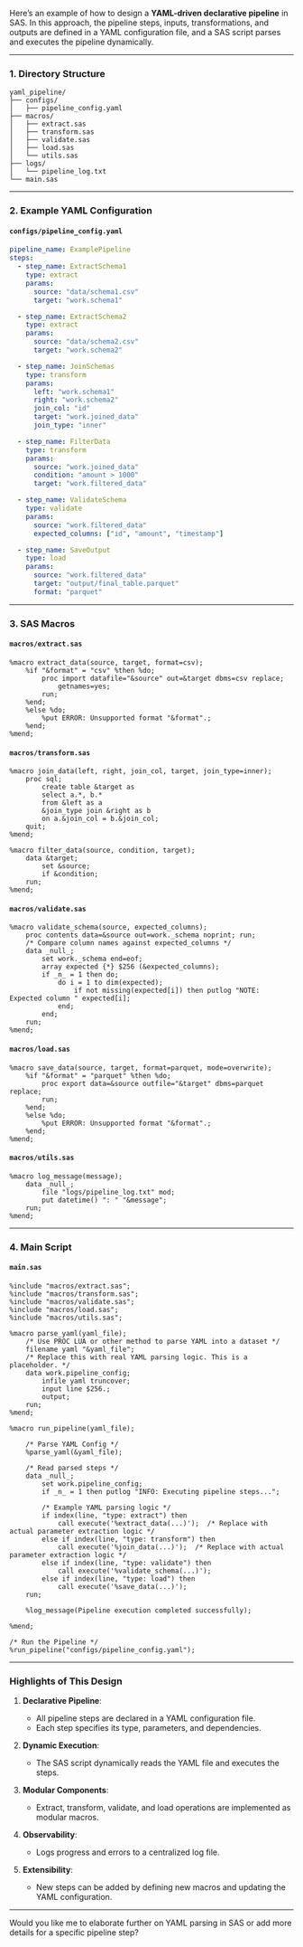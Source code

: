Here’s an example of how to design a **YAML-driven declarative pipeline** in SAS. In this approach, the pipeline steps, inputs, transformations, and outputs are defined in a YAML configuration file, and a SAS script parses and executes the pipeline dynamically.

---

### **1. Directory Structure**
```
yaml_pipeline/
├── configs/
│   ├── pipeline_config.yaml
├── macros/
│   ├── extract.sas
│   ├── transform.sas
│   ├── validate.sas
│   ├── load.sas
│   └── utils.sas
├── logs/
│   └── pipeline_log.txt
└── main.sas
```

---

### **2. Example YAML Configuration**

#### **`configs/pipeline_config.yaml`**
```yaml
pipeline_name: ExamplePipeline
steps:
  - step_name: ExtractSchema1
    type: extract
    params:
      source: "data/schema1.csv"
      target: "work.schema1"

  - step_name: ExtractSchema2
    type: extract
    params:
      source: "data/schema2.csv"
      target: "work.schema2"

  - step_name: JoinSchemas
    type: transform
    params:
      left: "work.schema1"
      right: "work.schema2"
      join_col: "id"
      target: "work.joined_data"
      join_type: "inner"

  - step_name: FilterData
    type: transform
    params:
      source: "work.joined_data"
      condition: "amount > 1000"
      target: "work.filtered_data"

  - step_name: ValidateSchema
    type: validate
    params:
      source: "work.filtered_data"
      expected_columns: ["id", "amount", "timestamp"]

  - step_name: SaveOutput
    type: load
    params:
      source: "work.filtered_data"
      target: "output/final_table.parquet"
      format: "parquet"
```

---

### **3. SAS Macros**

#### **`macros/extract.sas`**
```sas
%macro extract_data(source, target, format=csv);
    %if "&format" = "csv" %then %do;
        proc import datafile="&source" out=&target dbms=csv replace;
            getnames=yes;
        run;
    %end;
    %else %do;
        %put ERROR: Unsupported format "&format".;
    %end;
%mend;
```

#### **`macros/transform.sas`**
```sas
%macro join_data(left, right, join_col, target, join_type=inner);
    proc sql;
        create table &target as
        select a.*, b.*
        from &left as a
        &join_type join &right as b
        on a.&join_col = b.&join_col;
    quit;
%mend;

%macro filter_data(source, condition, target);
    data &target;
        set &source;
        if &condition;
    run;
%mend;
```

#### **`macros/validate.sas`**
```sas
%macro validate_schema(source, expected_columns);
    proc contents data=&source out=work._schema noprint; run;
    /* Compare column names against expected_columns */
    data _null_;
        set work._schema end=eof;
        array expected {*} $256 (&expected_columns);
        if _n_ = 1 then do;
            do i = 1 to dim(expected);
                if not missing(expected[i]) then putlog "NOTE: Expected column " expected[i];
            end;
        end;
    run;
%mend;
```

#### **`macros/load.sas`**
```sas
%macro save_data(source, target, format=parquet, mode=overwrite);
    %if "&format" = "parquet" %then %do;
        proc export data=&source outfile="&target" dbms=parquet replace;
        run;
    %end;
    %else %do;
        %put ERROR: Unsupported format "&format".;
    %end;
%mend;
```

#### **`macros/utils.sas`**
```sas
%macro log_message(message);
    data _null_;
        file "logs/pipeline_log.txt" mod;
        put datetime() ": " "&message";
    run;
%mend;
```

---

### **4. Main Script**

#### **`main.sas`**
```sas
%include "macros/extract.sas";
%include "macros/transform.sas";
%include "macros/validate.sas";
%include "macros/load.sas";
%include "macros/utils.sas";

%macro parse_yaml(yaml_file);
    /* Use PROC LUA or other method to parse YAML into a dataset */
    filename yaml "&yaml_file";
    /* Replace this with real YAML parsing logic. This is a placeholder. */
    data work.pipeline_config;
        infile yaml truncover;
        input line $256.;
        output;
    run;
%mend;

%macro run_pipeline(yaml_file);

    /* Parse YAML Config */
    %parse_yaml(&yaml_file);

    /* Read parsed steps */
    data _null_;
        set work.pipeline_config;
        if _n_ = 1 then putlog "INFO: Executing pipeline steps...";
        
        /* Example YAML parsing logic */
        if index(line, "type: extract") then
            call execute('%extract_data(...)');  /* Replace with actual parameter extraction logic */
        else if index(line, "type: transform") then
            call execute('%join_data(...)');  /* Replace with actual parameter extraction logic */
        else if index(line, "type: validate") then
            call execute('%validate_schema(...)');
        else if index(line, "type: load") then
            call execute('%save_data(...)');
    run;

    %log_message(Pipeline execution completed successfully);

%mend;

/* Run the Pipeline */
%run_pipeline("configs/pipeline_config.yaml");
```

---

### **Highlights of This Design**
1. **Declarative Pipeline**:
   - All pipeline steps are declared in a YAML configuration file.
   - Each step specifies its type, parameters, and dependencies.

2. **Dynamic Execution**:
   - The SAS script dynamically reads the YAML file and executes the steps.

3. **Modular Components**:
   - Extract, transform, validate, and load operations are implemented as modular macros.

4. **Observability**:
   - Logs progress and errors to a centralized log file.

5. **Extensibility**:
   - New steps can be added by defining new macros and updating the YAML configuration.

---

Would you like me to elaborate further on YAML parsing in SAS or add more details for a specific pipeline step?
